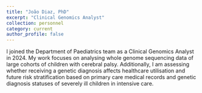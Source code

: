 ```yaml
---
title: "João Diaz, PhD"
excerpt: "Clinical Genomics Analyst"
collection: personnel
category: current
author_profile: false
---
```


I joined the Department of Paediatrics team as a Clinical Genomics Analyst in 2024. My work focuses on analysing whole genome sequencing data of large cohorts of children with cerebral palsy. Additionally, I am assessing whether receiving a genetic diagnosis affects healthcare utilisation and future risk stratification based on primary care medical records and genetic diagnosis statuses of severely ill children in intensive care.  